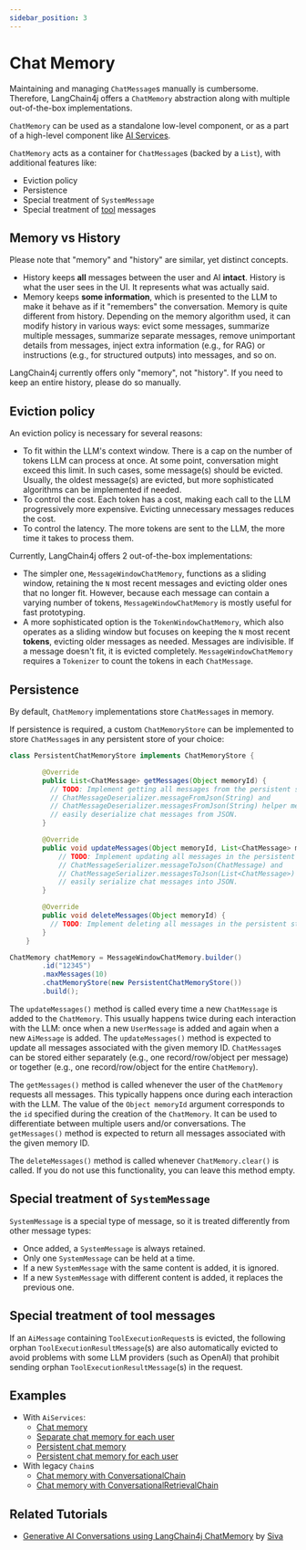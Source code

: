 ```yaml
---
sidebar_position: 3
---
```


# Chat Memory

Maintaining and managing `ChatMessage`s manually is cumbersome.
Therefore, LangChain4j offers a `ChatMemory` abstraction along with multiple out-of-the-box implementations.

`ChatMemory` can be used as a standalone low-level component,
or as a part of a high-level component like [AI Services](/tutorials/ai-services).

`ChatMemory` acts as a container for `ChatMessage`s (backed by a `List`), with additional features like:
- Eviction policy
- Persistence
- Special treatment of `SystemMessage`
- Special treatment of [tool](/tutorials/tools) messages

## Memory vs History

Please note that "memory" and "history" are similar, yet distinct concepts.
- History keeps **all** messages between the user and AI **intact**. History is what the user sees in the UI. It represents what was actually said.
- Memory keeps **some information**, which is presented to the LLM to make it behave as if it "remembers" the conversation.
Memory is quite different from history. Depending on the memory algorithm used, it can modify history in various ways:
evict some messages, summarize multiple messages, summarize separate messages, remove unimportant details from messages,
inject extra information (e.g., for RAG) or instructions (e.g., for structured outputs) into messages, and so on.

LangChain4j currently offers only "memory", not "history". If you need to keep an entire history, please do so manually.

## Eviction policy

An eviction policy is necessary for several reasons:
- To fit within the LLM's context window. There is a cap on the number of tokens LLM can process at once.
At some point, conversation might exceed this limit. In such cases, some message(s) should be evicted.
Usually, the oldest message(s) are evicted, but more sophisticated algorithms can be implemented if needed.
- To control the cost. Each token has a cost, making each call to the LLM progressively more expensive.
Evicting unnecessary messages reduces the cost.
- To control the latency. The more tokens are sent to the LLM, the more time it takes to process them.

Currently, LangChain4j offers 2 out-of-the-box implementations:
- The simpler one, `MessageWindowChatMemory`, functions as a sliding window,
  retaining the `N` most recent messages and evicting older ones that no longer fit.
  However, because each message can contain a varying number of tokens,
`MessageWindowChatMemory` is mostly useful for fast prototyping.
- A more sophisticated option is the `TokenWindowChatMemory`,
  which also operates as a sliding window but focuses on keeping the `N` most recent **tokens**,
  evicting older messages as needed.
  Messages are indivisible. If a message doesn't fit, it is evicted completely.
  `MessageWindowChatMemory` requires a `Tokenizer` to count the tokens in each `ChatMessage`.

## Persistence

By default, `ChatMemory` implementations store `ChatMessage`s in memory.

If persistence is required, a custom `ChatMemoryStore` can be implemented
to store `ChatMessage`s in any persistent store of your choice:
```java
class PersistentChatMemoryStore implements ChatMemoryStore {

        @Override
        public List<ChatMessage> getMessages(Object memoryId) {
          // TODO: Implement getting all messages from the persistent store by memory ID.
          // ChatMessageDeserializer.messageFromJson(String) and 
          // ChatMessageDeserializer.messagesFromJson(String) helper methods can be used to
          // easily deserialize chat messages from JSON.
        }

        @Override
        public void updateMessages(Object memoryId, List<ChatMessage> messages) {
            // TODO: Implement updating all messages in the persistent store by memory ID.
            // ChatMessageSerializer.messageToJson(ChatMessage) and 
            // ChatMessageSerializer.messagesToJson(List<ChatMessage>) helper methods can be used to
            // easily serialize chat messages into JSON.
        }

        @Override
        public void deleteMessages(Object memoryId) {
          // TODO: Implement deleting all messages in the persistent store by memory ID.
        }
    }

ChatMemory chatMemory = MessageWindowChatMemory.builder()
        .id("12345")
        .maxMessages(10)
        .chatMemoryStore(new PersistentChatMemoryStore())
        .build();
```

The `updateMessages()` method is called every time a new `ChatMessage` is added to the `ChatMemory`.
This usually happens twice during each interaction with the LLM:
once when a new `UserMessage` is added and again when a new `AiMessage` is added.
The `updateMessages()` method is expected to update all messages associated with the given memory ID.
`ChatMessage`s can be stored either separately (e.g., one record/row/object per message) 
or together (e.g., one record/row/object for the entire `ChatMemory`).

The `getMessages()` method is called whenever the user of the `ChatMemory` requests all messages.
This typically happens once during each interaction with the LLM.
The value of the `Object memoryId` argument corresponds to the `id` specified
during the creation of the `ChatMemory`.
It can be used to differentiate between multiple users and/or conversations.
The `getMessages()` method is expected to return all messages associated with the given memory ID.

The `deleteMessages()` method is called whenever `ChatMemory.clear()` is called.
If you do not use this functionality, you can leave this method empty.

## Special treatment of `SystemMessage`

`SystemMessage` is a special type of message, so it is treated differently from other message types:
- Once added, a `SystemMessage` is always retained.
- Only one `SystemMessage` can be held at a time.
- If a new `SystemMessage` with the same content is added, it is ignored.
- If a new `SystemMessage` with different content is added, it replaces the previous one.

## Special treatment of tool messages

If an `AiMessage` containing `ToolExecutionRequest`s is evicted,
the following orphan `ToolExecutionResultMessage`(s) are also automatically evicted 
to avoid problems with some LLM providers (such as OpenAI)
that prohibit sending orphan `ToolExecutionResultMessage`(s) in the request.

## Examples
- With `AiServices`:
  - [Chat memory](https://github.com/langchain4j/langchain4j-examples/blob/main/other-examples/src/main/java/ServiceWithMemoryExample.java)
  - [Separate chat memory for each user](https://github.com/langchain4j/langchain4j-examples/blob/main/other-examples/src/main/java/ServiceWithMemoryForEachUserExample.java)
  - [Persistent chat memory](https://github.com/langchain4j/langchain4j-examples/blob/main/other-examples/src/main/java/ServiceWithPersistentMemoryExample.java)
  - [Persistent chat memory for each user](https://github.com/langchain4j/langchain4j-examples/blob/main/other-examples/src/main/java/ServiceWithPersistentMemoryForEachUserExample.java)
- With legacy `Chain`s
  - [Chat memory with ConversationalChain](https://github.com/langchain4j/langchain4j-examples/blob/main/other-examples/src/main/java/ChatMemoryExamples.java)
  - [Chat memory with ConversationalRetrievalChain](https://github.com/langchain4j/langchain4j-examples/blob/main/other-examples/src/main/java/ChatWithDocumentsExamples.java)

## Related Tutorials
- [Generative AI Conversations using LangChain4j ChatMemory](https://www.sivalabs.in/generative-ai-conversations-using-langchain4j-chat-memory/) by [Siva](https://www.sivalabs.in/)
